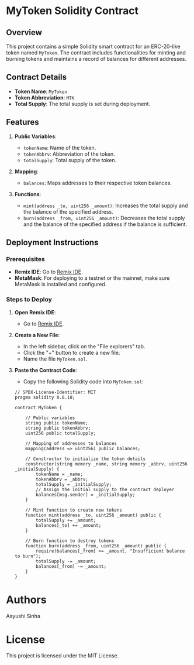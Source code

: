 # MyToken Solidity Contract

## Overview

This project contains a simple Solidity smart contract for an ERC-20-like token named `MyToken`. The contract includes functionalities for minting and burning tokens and maintains a record of balances for different addresses.

## Contract Details

- **Token Name**: `MyToken`
- **Token Abbreviation**: `MTK`
- **Total Supply**: The total supply is set during deployment.

## Features

1. **Public Variables**:
   - `tokenName`: Name of the token.
   - `tokenAbbrv`: Abbreviation of the token.
   - `totalSupply`: Total supply of the token.

2. **Mapping**:
   - `balances`: Maps addresses to their respective token balances.

3. **Functions**:
   - `mint(address _to, uint256 _amount)`: Increases the total supply and the balance of the specified address.
   - `burn(address _from, uint256 _amount)`: Decreases the total supply and the balance of the specified address if the balance is sufficient.

## Deployment Instructions

### Prerequisites

- **Remix IDE**: Go to [Remix IDE](https://remix.ethereum.org/).
- **MetaMask**: For deploying to a testnet or the mainnet, make sure MetaMask is installed and configured.

### Steps to Deploy

1. **Open Remix IDE**:
   - Go to [Remix IDE](https://remix.ethereum.org/).

2. **Create a New File**:
   - In the left sidebar, click on the "File explorers" tab.
   - Click the "+" button to create a new file.
   - Name the file `MyToken.sol`.

3. **Paste the Contract Code**:
   - Copy the following Solidity code into `MyToken.sol`:

   ```solidity
   // SPDX-License-Identifier: MIT
   pragma solidity 0.8.18;

   contract MyToken {

       // Public variables
       string public tokenName;
       string public tokenAbbrv;
       uint256 public totalSupply;

       // Mapping of addresses to balances
       mapping(address => uint256) public balances;

       // Constructor to initialize the token details
       constructor(string memory _name, string memory _abbrv, uint256 _initialSupply) {
           tokenName = _name;
           tokenAbbrv = _abbrv;
           totalSupply = _initialSupply;
           // Assign the initial supply to the contract deployer
           balances[msg.sender] = _initialSupply;
       }

       // Mint function to create new tokens
       function mint(address _to, uint256 _amount) public {
           totalSupply += _amount;
           balances[_to] += _amount;
       }

       // Burn function to destroy tokens
       function burn(address _from, uint256 _amount) public {
           require(balances[_from] >= _amount, "Insufficient balance to burn");
           totalSupply -= _amount;
           balances[_from] -= _amount;
       }
   }
   
# Authors
  Aayushi Sinha

# License
This project is licensed under the MIT License.
